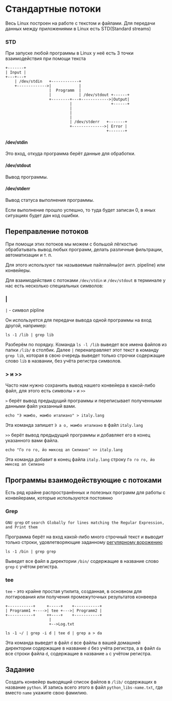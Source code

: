 # Стандартные потоки

Весь Linux построен на работе с текстом и файлами. Для передачи данных между приложениями в Linux есть STD(Standard streams)

### STD

При запуске любой программы в Linux у неё есть 3 точки взаимодействия при помощи текста

```
+-------+
| Input |
+---+---+
    | /dev/stdin   +------------+
    +------------->|            |
                   |  Programm  |
                   |            | /dev/stdout +------+
                   +--------+---+------------>|Output|
                            |                 +------+
                            |
                            |
                            |
                            | /dev/stderr   +-------+
                            +-------------->| Error |
                                            +-------+
```

#### /dev/stdin

Это вход, откуда программа берёт данные для обработки.

#### /dev/stdout

Вывод программы.

#### /dev/stderr

Вывод статуса выполнения программы.

Если выполнение прошло успешно, то туда будет записан 0, в иных ситуациях будет дан код ошибки.



## Переправление потоков

При помощи этих потоков мы можем с большой лёгкостью обрабатывать вывод любых программ, делать различные фильтрации, автоматизации и т. п.

Для этого используют так называемые пайплайны(от англ. pipeline) или конвейеры.

Для взаимодействия с потоками `/dev/stdin` и `/dev/stdout` в терминале у нас есть несколько специальных символов:

### |

`|` - символ pipline

Он используется для передачи вывода одной программы на вход другой, например:

```
ls -1 /lib | grep lib
```

Разберём по порядку. Команда `ls -l /lib` выведет все имена файлов из папки `/lib/` в столбик. Далее `|` перенаправляет этот текст в команду `grep lib`, которая в свою очередь выведет только строчки содержащие слово `lib` в названии, без учёта регистра символов.

### > и >>

Часто нам нужно сохранить вывод нашего конвейера в какой-либо файл, для этого есть символы `>` и `>>`

`>` берёт вывод предыдущий программы и переписывает полученными данными файл указанный вами.
```
echo "Э мамбо, мамбо италиано" > italy.lang
```
Эта команда запишет `Э а о, мамбо италиано` в файл `italy.lang`

`>>` берёт вывод предыдущий программы и добавляет его в конец указанного вами файла.
```
echo "Го го го, йо миксед ап Силиано" >> italy.lang
```
Эта команда добавит в конец файла `italy.lang` строку `Го го го, йо миксед ап Силиано`

## Программы взаимодействующие с потоками

Есть ряд крайне распространённых и полезных программ для работы с конвейерами, которые используются постоянно

### Grep
`GNU grep` от `search Globally for lines matching the Regular Expression, and Print them`

Программа берёт на вход какой-либо много строчный текст и выводит только строки, удовлетворяющие заданному [регулярному ворожению](https://ru.wikipedia.org/wiki/%D0%A0%D0%B5%D0%B3%D1%83%D0%BB%D1%8F%D1%80%D0%BD%D1%8B%D0%B5_%D0%B2%D1%8B%D1%80%D0%B0%D0%B6%D0%B5%D0%BD%D0%B8%D1%8F)

```
ls -1 /bin | grep grep
```
Выведет все файл в директории `/bin/` содержащие в название слово `grep` c учётом регистра.

### tee
`tee` - это крайне простая утилита, созданная, в основном для логгирования или получения промежуточных результатов конвеера
```
+-----------+     +-----+    +-----------+
| Programm1 +---->| tee +--->| Programm2 |
+-----------+     ++----+    +-----------+
                   |
                   +-->Log.txt
```

```
ls -1 ~/ | grep -i d | tee d | grep a > da
```
Эта команда выведет в файл `d` все файлы в вашей домашней директории содержащие в название `d` без учёта регистра, а в файл `da` все строки файла `d`, содержащие в название `a` с учётом регистра.

## Задание

Создать конвейер выводящий список файлов в `/lib/` содержащих в название `python`. И запись всего этого в файл `python_libs-name.txt`, где вместо `name` укажите свою фамилию.
